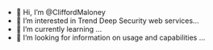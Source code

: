 - 👋 Hi, I’m @CliffordMaloney
- 👀 I’m interested in Trend Deep Security web services...
- 🌱 I’m currently learning ...
- 💞️ I’m looking for information on usage and capabilities ...
<!---
CliffordMaloney/CliffordMaloney is a ✨ special ✨ repository because its `README.md` (this file) appears on your GitHub profile.
You can click the Preview link to take a look at your changes.
--->

